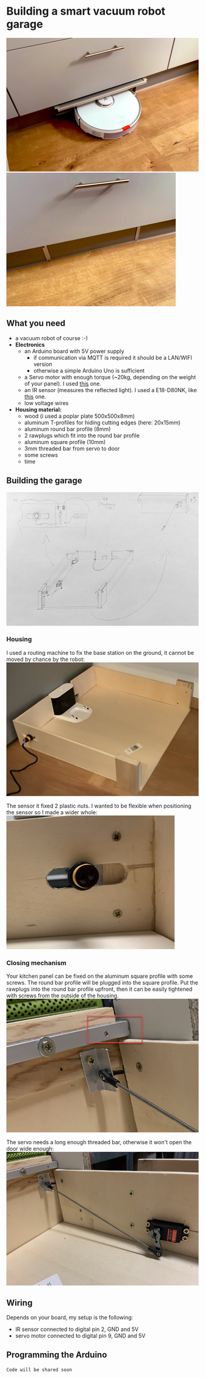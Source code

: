 # Building a smart vacuum robot garage 
<img src="/images/entering_robot.jpg" height=350> <img src="/images/parked_robot.jpg" height=350>

## What you need
- a vacuum robot of course :-)
- **Electronics**
  - an Arduino board with 5V power supply 
    - if communication via MQTT is required it should be a LAN/WIFI version
    - otherwise a simple Arduino Uno is sufficient
  - a Servo motor with enough torque (~20kg, depending on the weight of your panel). I used <a href="https://www.amazon.de/dp/B07KSCFNDK" target="_blank">this</a> one.
  - an IR sensor (measures the reflected light). I used a E18-D80NK, like <a href="https://www.amazon.de/dp/B07DKGGHCD" target="_blank">this</a> one.
  - low voltage wires
- **Housing material:**
  - wood (i used a poplar plate 500x500x8mm)
  - aluminum T-profiles for hiding cutting edges (here: 20x15mm)
  - aluminum round bar profile (8mm)
  - 2 rawplugs which fit into the round bar profile
  - aluminum square profile (10mm)
  - 3mm threaded bar from servo to door
  - some screws
  - time
## Building the garage
<img src="/images/sketch.jpg" height=350>

### Housing
I used a routing machine to fix the base station on the ground, it cannot be moved by chance by the robot:
<img src="/images/plate.jpg" height=350>

The sensor it fixed 2 plastic nuts. I wanted to be flexible when positioning the sensor so I made a wider whole:
<img src="/images/sensor.jpg" height=350>

### Closing mechanism 
Your kitchen panel can be fixed on the aluminum square profile with some screws. The round bar profile will be plugged into the square profile. Put the rawplugs into the round bar profile upfront, then it can be easily tightened with screws from the outside of the housing.
<img src="/images/door.jpg" height=350> 

The servo needs a long enough threaded bar, otherwise it won't open the door wide enough:
<img src="/images/servo.jpg" height=350> 

## Wiring
Depends on your board, my setup is the following:
- IR sensor connected to digital pin 2, GND and 5V
- servo motor connected to digital pin 9, GND and 5V

## Programming the Arduino
```cpp
Code will be shared soon
```
